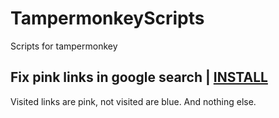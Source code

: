 # TampermonkeyScripts
Scripts for tampermonkey


## Fix pink links in google search | [INSTALL](https://github.com/lynrayy/TampermonkeyScripts/raw/refs/heads/main/GoogleSearchFixPinklinks.user.js) 
Visited links are pink, not visited are blue. And nothing else.
